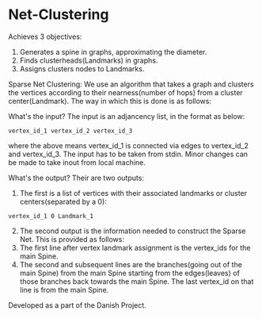 # Net-Clustering

Achieves 3 objectives:
1. Generates a spine in graphs, approximating the diameter. 
2. Finds clusterheads(Landmarks) in graphs.  
3. Assigns clusters nodes to Landmarks. 

Sparse Net Clustering:
We use an algorithm that takes a graph and clusters the vertices according to their nearness(number of hops) from a cluster center(Landmark). The way in which this is done is as follows:


What's the input?
The input is an adjancency list, in the format as below:
```
vertex_id_1 vertex_id_2 vertex_id_3
```

where the above means vertex_id_1 is connected via edges to vertex_id_2 and vertex_id_3. The input has to be taken from stdin. Minor changes can be made to take inout from local machine.

What's the output?
Their are two outputs:
1. The first is a list of vertices with their associated landmarks or cluster centers(separated by a 0):
```
vertex_id_1 0 Landmark_1
```

2. The second output is the information needed to construct the Sparse Net. This is provided as follows:
  1. The first line after vertex landmark assignment is the vertex_ids for the main Spine.
  2. The second and subsequent lines are the branches(going out of the main Spine) from the main Spine starting from the edges(leaves) of      those branches back towards the main Spine. The last vertex_id on that line is from the main Spine.
  

Developed as a part of the Danish Project.
